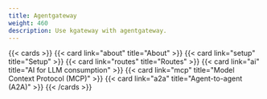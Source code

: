 ```yaml
---
title: Agentgateway
weight: 460
description: Use kgateway with agentgateway. 
---
```


{{< cards >}}
  {{< card link="about" title="About" >}}
  {{< card link="setup" title="Setup" >}}
  {{< card link="routes" title="Routes" >}}
  {{< card link="ai" title="AI for LLM consumption" >}}
  {{< card link="mcp" title="Model Context Protocol (MCP)" >}}
  {{< card link="a2a" title="Agent-to-agent (A2A)" >}}
{{< /cards >}}
